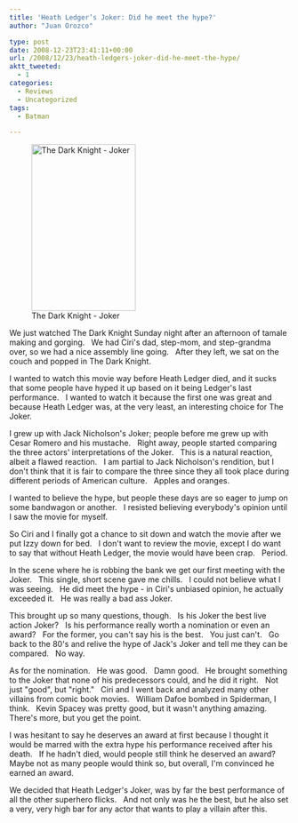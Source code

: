 ```yaml
---
title: 'Heath Ledger’s Joker: Did he meet the hype?'
author: "Juan Orozco" 

type: post
date: 2008-12-23T23:41:11+00:00
url: /2008/12/23/heath-ledgers-joker-did-he-meet-the-hype/
aktt_tweeted:
  - 1
categories:
  - Reviews
  - Uncategorized
tags:
  - Batman

---
```

<figure id="attachment_1278" aria-describedby="caption-attachment-1278" style="width: 187px" class="wp-caption alignleft"><img class="size-medium wp-image-1278" title="joker-tdk-poster" src="https://i2.wp.com/guamaso.com/wp-content/uploads/2008/12/tdk-int-joker-187x300.jpg?resize=187%2C300" alt="The Dark Knight - Joker" width="187" height="300" data-recalc-dims="1" /><figcaption id="caption-attachment-1278" class="wp-caption-text">The Dark Knight - Joker</figcaption></figure>

We just watched The Dark Knight Sunday night after an afternoon of tamale making and gorging.   We had Ciri's dad, step-mom, and step-grandma over, so we had a nice assembly line going.   After they left, we sat on the couch and popped in The Dark Knight.

I wanted to watch this movie way before Heath Ledger died, and it sucks that some people have hyped it up based on it being Ledger's last performance.   I wanted to watch it because the first one was great and because Heath Ledger was, at the very least, an interesting choice for The Joker.

I grew up with Jack Nicholson's Joker; people before me grew up with Cesar Romero and his mustache.   Right away, people started comparing the three actors' interpretations of the Joker.   This is a natural reaction, albeit a flawed reaction.   I am partial to Jack Nicholson's rendition, but I don't think that it is fair to compare the three since they all took place during different periods of American culture.   Apples and oranges.

I wanted to believe the hype, but people these days are so eager to jump on some bandwagon or another.   I resisted believing everybody's opinion until I saw the movie for myself.

So Ciri and I finally got a chance to sit down and watch the movie after we put Izzy down for bed.   I don't want to review the movie, except I do want to say that without Heath Ledger, the movie would have been crap.   Period.

In the scene where he is robbing the bank we get our first meeting with the Joker.   This single, short scene gave me chills.   I could not believe what I was seeing.   He did meet the hype - in Ciri's unbiased opinion, he actually exceeded it.   He was really a bad ass Joker.

This brought up so many questions, though.   Is his Joker the best live action Joker?   Is his performance really worth a nomination or even an award?   For the former, you can't say his is the best.   You just can't.   Go back to the 80's and relive the hype of Jack's Joker and tell me they can be compared.   No way.

As for the nomination.   He was good.   Damn good.   He brought something to the Joker that none of his predecessors could, and he did it right.   Not just "good", but "right."   Ciri and I went back and analyzed many other villains from comic book movies.   William Dafoe bombed in Spiderman, I think.   Kevin Spacey was pretty good, but it wasn't anything amazing.   There's more, but you get the point.

I was hesitant to say he deserves an award at first because I thought it would be marred with the extra hype his performance received after his death.   If he hadn't died, would people still think he deserved an award?   Maybe not as many people would think so, but overall, I'm convinced he earned an award.

We decided that Heath Ledger's Joker, was by far the best performance of all the other superhero flicks.   And not only was he the best, but he also set a very, very high bar for any actor that wants to play a villain after this.